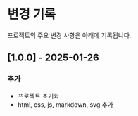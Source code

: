 <!--changelog.md-->
# 변경 기록
프로젝트의 주요 변경 사항은 아래에 기록됩니다.

## [1.0.0] - 2025-01-26

### 추가
- 프로젝트 초기화
- html, css, js, markdown, svg 추가